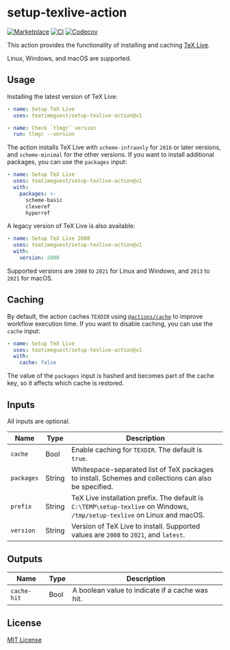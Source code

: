 # setup-texlive-action

[![Marketplace][marketplace-badge]][marketplace]
[![CI][ci-badge]][ci]
[![Codecov][codecov-badge]][codecov]

This action provides
the functionality of installing and caching [TeX Live][texlive].

Linux, Windows, and macOS are supported.

## Usage

Installing the latest version of TeX Live:

```yaml
- name: Setup TeX Live
  uses: teatimeguest/setup-texlive-action@v1

- name: Check `tlmgr` version
  run: tlmgr --version
```

The action installs TeX Live with
`scheme-infraonly` for `2016` or later versions, and
`scheme-minimal` for the other versions.
If you want to install additional packages, you can use the `packages` input:

```yaml
- name: Setup TeX Live
  uses: teatimeguest/setup-texlive-action@v1
  with:
    packages: >-
      scheme-basic
      cleveref
      hyperref
```

A legacy version of TeX Live is also available:

```yaml
- name: Setup TeX Live 2008
  uses: teatimeguest/setup-texlive-action@v1
  with:
    version: 2008
```

Supported versions are `2008` to `2021` for Linux and Windows, and
`2013` to `2021` for macOS.

## Caching

By default, the action caches `TEXDIR` using [`@actions/cache`][actions-cache]
to improve workflow execution time.
If you want to disable caching, you can use the `cache` input:

```yaml
- name: Setup TeX Live
  uses: teatimeguest/setup-texlive-action@v1
  with:
    cache: false
```

The value of the `packages` input is hashed and becomes part of the cache key,
so it affects which cache is restored.

## Inputs

All inputs are optional.

|Name|Type|Description|
|---|---|---|
|`cache`|Bool|Enable caching for `TEXDIR`. The default is `true`.|
|`packages`|String|Whitespace-separated list of TeX packages to install. Schemes and collections can also be specified.|
|`prefix`|String|TeX Live installation prefix. The default is `C:\TEMP\setup-texlive` on Windows, `/tmp/setup-texlive` on Linux and macOS.|
|`version`|String|Version of TeX Live to install. Supported values are `2008` to `2021`, and `latest`.|

## Outputs

|Name|Type|Description|
|---|---|---|
|`cache-hit`|Bool|A boolean value to indicate if a cache was hit.|

## License

[MIT License](./LICENSE)

[marketplace]: https://github.com/marketplace/actions/setup-tex-live-action
[marketplace-badge]: https://img.shields.io/github/v/release/teatimeguest/setup-texlive-action?label=Marketplace&logo=github
[ci]: ../../actions/workflows/ci.yml
[ci-badge]: ../../actions/workflows/ci.yml/badge.svg?branch=main
[codecov]: https://codecov.io/gh/teatimeguest/setup-texlive-action
[codecov-badge]: https://codecov.io/gh/teatimeguest/setup-texlive-action/branch/main/graph/badge.svg?token=97878QAWCF
[texlive]: https://tug.org/texlive/
[actions-cache]: https://github.com/actions/toolkit/tree/main/packages/cache
